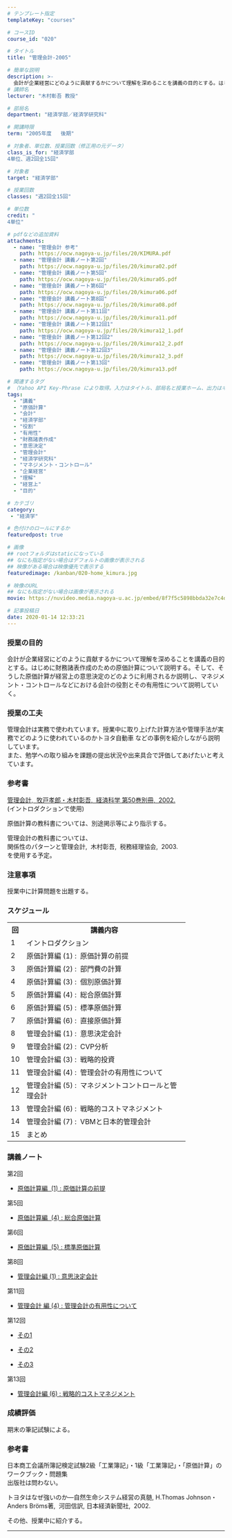 ```yaml
---
# テンプレート指定
templateKey: "courses"

# コースID
course_id: "020"

# タイトル
title: "管理会計-2005"

# 簡単な説明
description: >-
  会計が企業経営にどのように貢献するかについて理解を深めることを講義の目的とする。はじめに財務諸表作成のための原価計算について説明する。そして、そうした原価計算が経営上の意思決定のどのように利用されるか説明し、マネジメント・コントロールなどにおける会計の役割とその有用性について説明していく。 ....
# 講師名
lecturer: "木村彰吾 教授"

# 部局名
department: "経済学部／経済学研究科"

# 開講時限
term: "2005年度	後期"

# 対象者、単位数、授業回数（修正用の元データ）
class_is_for: "経済学部
4単位、週2回全15回"

# 対象者
target: "経済学部"

# 授業回数
classes: "週2回全15回"

# 単位数
credit: "
4単位"

# pdfなどの追加資料
attachments:
  - name: "管理会計 参考" 
    path: https://ocw.nagoya-u.jp/files/20/KIMURA.pdf
  - name: "管理会計 講義ノート第2回" 
    path: https://ocw.nagoya-u.jp/files/20/kimura02.pdf
  - name: "管理会計 講義ノート第5回" 
    path: https://ocw.nagoya-u.jp/files/20/kimura05.pdf
  - name: "管理会計 講義ノート第6回" 
    path: https://ocw.nagoya-u.jp/files/20/kimura06.pdf
  - name: "管理会計 講義ノート第8回" 
    path: https://ocw.nagoya-u.jp/files/20/kimura08.pdf
  - name: "管理会計 講義ノート第11回" 
    path: https://ocw.nagoya-u.jp/files/20/kimura11.pdf
  - name: "管理会計 講義ノート第12回1" 
    path: https://ocw.nagoya-u.jp/files/20/kimura12_1.pdf
  - name: "管理会計 講義ノート第12回2" 
    path: https://ocw.nagoya-u.jp/files/20/kimura12_2.pdf
  - name: "管理会計 講義ノート第12回3" 
    path: https://ocw.nagoya-u.jp/files/20/kimura12_3.pdf
  - name: "管理会計 講義ノート第13回" 
    path: https://ocw.nagoya-u.jp/files/20/kimura13.pdf

# 関連するタグ
# （Yahoo API Key-Phrase により取得。入力はタイトル、部局名と授業ホーム、出力はキーフレーズ（tags））
tags:
  - "講義"
  - "原価計算"
  - "会計"
  - "経済学部"
  - "役割"
  - "有用性"
  - "財務諸表作成"
  - "意思決定"
  - "管理会計"
  - "経済学研究科"
  - "マネジメント・コントロール"
  - "企業経営"
  - "理解"
  - "経営上"
  - "目的"

# カテゴリ
category:
 - "経済学"

# 色付けのロールにするか
featuredpost: true

# 画像
## rootフォルダはstaticになっている
## なにも指定がない場合はデフォルトの画像が表示される
## 映像がある場合は映像優先で表示する
featuredimage: /kanban/020-home_kimura.jpg

# 映像のURL
## なにも指定がない場合は画像が表示される
movie: https://nuvideo.media.nagoya-u.ac.jp/embed/8f7f5c5898bbda32e7c4d49c865e1f4f6eaddddc

# 記事投稿日
date: 2020-01-14 12:33:21
---
```


### 授業の目的

会計が企業経営にどのように貢献するかについて理解を深めることを講義の目的とする。はじめに財務諸表作成のための原価計算について説明する。そして、そうした原価計算が経営上の意思決定のどのように利用されるか説明し、マネジメント・コントロールなどにおける会計の役割とその有用性について説明していく。


### 授業の工夫

管理会計は実務で使われています。授業中に取り上げた計算方法や管理手法が実務でどのように使われているのかトヨタ自動車 などの事例を紹介しながら説明しています。  
また、勉学への取り組みを課題の提出状況や出来具合で評価してあげたいと考えています。





### 参考書

[管理会計, &nbsp;牧戸孝郎・木村彰吾, &nbsp;経済科学&nbsp;第50巻別冊, &nbsp;2002.](https://ocw.nagoya-u.jp/files/20/KIMURA.pdf)   
(イントロダクションで使用) 

原価計算の教科書については、別途掲示等により指示する。

管理会計の教科書については、  
関係性のパターンと管理会計, &nbsp;木村彰吾, &nbsp;税務経理協会, &nbsp;2003.  
を使用する予定。

### 注意事項

授業中に計算問題を出題する。


<h3>スケジュール</h3>

<table width="455" class="basic">
<tbody>
<tr>
  <th nowrap="nowrap" class="center" width="20">回</th>
  <th class="center" width="360">講義内容</th>
</tr>
<tr>
  <td nowrap="nowrap" class="center" width="20">1</td>
  <td class="left" width="360">イントロダクション</td>
</tr>
<tr>
  <td nowrap="nowrap" class="center" width="20">2</td>
  <td class="left" width="360">原価計算編&nbsp;(1)&nbsp;:
&nbsp;原価計算の前提</td>
</tr>
<tr>
  <td nowrap="nowrap" class="center" width="20">3</td>
  <td class="left" width="360">原価計算編&nbsp;(2)&nbsp;:
&nbsp;部門費の計算</td>
</tr>
<tr>
  <td nowrap="nowrap" class="center" width="20">4</td>
  <td class="left" width="360">原価計算編&nbsp;(3)&nbsp;:
&nbsp;個別原価計算</td>
</tr>
<tr>
  <td nowrap="nowrap" class="center" width="20">5</td>
  <td class="left" width="360">原価計算編&nbsp;(4)&nbsp;:
&nbsp;総合原価計算</td>
</tr>
<tr>
  <td nowrap="nowrap" class="center" width="20">6</td>
  <td class="left" width="360">原価計算編&nbsp;(5)&nbsp;:
&nbsp;標準原価計算</td>
</tr>
<tr>
  <td nowrap="nowrap" class="center" width="20">7</td>
  <td class="left" width="360">原価計算編&nbsp;(6)&nbsp;:
&nbsp;直接原価計算</td>
</tr>
<tr>
  <td nowrap="nowrap" class="center" width="20">8</td>
  <td class="left" width="360">管理会計編&nbsp;(1)&nbsp;:
&nbsp;意思決定会計</td>
</tr>
<tr>
  <td nowrap="nowrap" class="center" width="20">9</td>
  <td class="left" width="360">管理会計編&nbsp;(2)&nbsp;:
&nbsp;CVP分析</td>
</tr>
<tr>
  <td nowrap="nowrap" class="center" width="20">10</td>
  <td class="left" width="360">管理会計編&nbsp;(3)&nbsp;:
&nbsp;戦略的投資</td>
</tr>
<tr>
  <td nowrap="nowrap" class="center" width="20">11</td>
  <td class="left" width="360">管理会計編&nbsp;(4)&nbsp;:
&nbsp;管理会計の有用性について</td>
</tr>
<tr>
  <td nowrap="nowrap" class="center" width="20">12</td>
  <td class="left" width="360">管理会計編&nbsp;(5)&nbsp;:
&nbsp;マネジメントコントロールと管理会計</td>
</tr>
<tr>
  <td nowrap="nowrap" class="center" width="20">13</td>
  <td class="left" width="360">管理会計編&nbsp;(6)&nbsp;:
&nbsp;戦略的コストマネジメント</td>
</tr>
<tr>
  <td nowrap="nowrap" class="center" width="20">14</td>
  <td class="left" width="360">管理会計編&nbsp;(7)&nbsp;:
&nbsp;VBMと日本的管理会計</td>
</tr>
<tr>
  <td nowrap="nowrap" class="center" width="20">15</td>
  <td class="left" width="360">まとめ</td>
</tr>
</tbody>
</table>


### 講義ノート

第2回

- [原価計算編 &nbsp;(1)&nbsp;:&nbsp;原価計算の前提](https://ocw.nagoya-u.jp/files/20/kimura02.pdf) 

第5回

- [原価計算編 &nbsp;(4)&nbsp;:&nbsp;総合原価計算](https://ocw.nagoya-u.jp/files/20/kimura05.pdf) 

第6回

- [原価計算編 &nbsp;(5)&nbsp;:&nbsp;標準原価計算](https://ocw.nagoya-u.jp/files/20/kimura06.pdf) 

第8回

- [管理会計編&nbsp;(1)&nbsp;:&nbsp;意思決定会計](https://ocw.nagoya-u.jp/files/20/kimura08.pdf) 

第11回

- [管理会計 編&nbsp;(4)&nbsp;:&nbsp;管理会計の有用性について](https://ocw.nagoya-u.jp/files/20/kimura11.pdf) 

第12回

- [その1](https://ocw.nagoya-u.jp/files/20/kimura12_1.pdf) 

- [その2](https://ocw.nagoya-u.jp/files/20/kimura12_2.pdf) 

- [その3](https://ocw.nagoya-u.jp/files/20/kimura12_3.pdf) 

第13回

- [管理会計編&nbsp;(6)&nbsp;:&nbsp;戦略的コストマネジメント](https://ocw.nagoya-u.jp/files/20/kimura13.pdf) 





### 成績評価

期末の筆記試験による。


<h3>参考書</h3>
<p>日本商工会議所簿記検定試験2級「工業簿記」・1級「工業簿記」・「原価計算」のワークブック・問題集<br>
出版社は問わない。</p>

<p>トヨタはなぜ強いのか—自然生命システム経営の真髄,&nbsp;H.Thomas&nbsp;Johnson・
Anders&nbsp;Br&#246;ms著, &nbsp;河田信訳,&nbsp;日本経済新聞社, &nbsp;2002.</p>
<p>その他、授業中に紹介する。</p>


-----